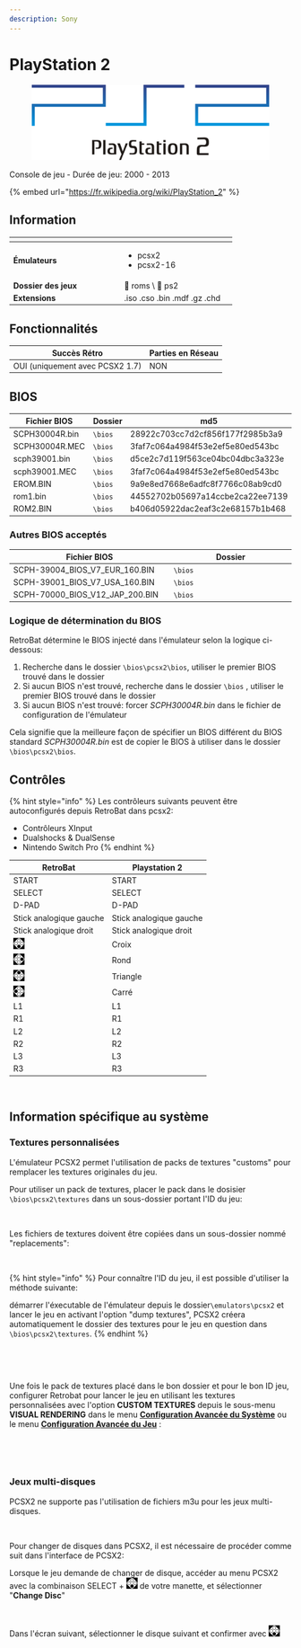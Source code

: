 ```yaml
---
description: Sony
---
```


# PlayStation 2

<div align="left">

<figure><img src="https://raw.githubusercontent.com/fabricecaruso/es-theme-carbon/52ff37c9e265587d006945a2ba695b5a962b3a3d/art/logos/ps2.svg" alt=""><figcaption></figcaption></figure>

</div>

Console de jeu - Durée de jeu: 2000 - 2013

{% embed url="https://fr.wikipedia.org/wiki/PlayStation_2" %}

## Information

<table data-header-hidden><thead><tr><th width="184"></th><th></th><th data-hidden></th></tr></thead><tbody><tr><td><strong>Émulateurs</strong></td><td><ul><li>pcsx2</li><li>pcsx2-16</li></ul></td><td></td></tr><tr><td><strong>Dossier des jeux</strong></td><td><span data-gb-custom-inline data-tag="emoji" data-code="1f4c1">📁</span> roms \ <span data-gb-custom-inline data-tag="emoji" data-code="1f4c2">📂</span> ps2</td><td></td></tr><tr><td><strong>Extensions</strong></td><td>.iso .cso .bin .mdf .gz .chd</td><td></td></tr></tbody></table>

## Fonctionnalités

| Succès Rétro                    | Parties en Réseau |
| ------------------------------- | ----------------- |
| OUI (uniquement avec PCSX2 1.7) | NON               |

## BIOS

<table><thead><tr><th width="196">Fichier BIOS</th><th width="113">Dossier</th><th>md5</th></tr></thead><tbody><tr><td>SCPH30004R.bin</td><td><code>\bios</code></td><td>28922c703cc7d2cf856f177f2985b3a9</td></tr><tr><td>SCPH30004R.MEC</td><td><code>\bios</code></td><td>3faf7c064a4984f53e2ef5e80ed543bc</td></tr><tr><td>scph39001.bin</td><td><code>\bios</code></td><td>d5ce2c7d119f563ce04bc04dbc3a323e</td></tr><tr><td>scph39001.MEC</td><td><code>\bios</code></td><td>3faf7c064a4984f53e2ef5e80ed543bc</td></tr><tr><td>EROM.BIN</td><td><code>\bios</code></td><td>9a9e8ed7668e6adfc8f7766c08ab9cd0</td></tr><tr><td>rom1.bin</td><td><code>\bios</code></td><td>44552702b05697a14ccbe2ca22ee7139</td></tr><tr><td>ROM2.BIN</td><td><code>\bios</code></td><td>b406d05922dac2eaf3c2e68157b1b468</td></tr></tbody></table>

### Autres BIOS acceptés

<table><thead><tr><th width="413">Fichier BIOS</th><th width="555">Dossier</th></tr></thead><tbody><tr><td>SCPH-39004_BIOS_V7_EUR_160.BIN</td><td><code>\bios</code></td></tr><tr><td>SCPH-39001_BIOS_V7_USA_160.BIN</td><td><code>\bios</code></td></tr><tr><td>SCPH-70000_BIOS_V12_JAP_200.BIN</td><td><code>\bios</code></td></tr></tbody></table>

### Logique de détermination du BIOS

RetroBat détermine le BIOS injecté dans l'émulateur selon la logique ci-dessous:

1. Recherche dans le dossier `\bios\pcsx2\bios`, utiliser le premier BIOS trouvé dans le dossier
2. Si aucun BIOS n'est trouvé, recherche dans le dossier `\bios` , utiliser le premier BIOS trouvé dans le dossier
3. Si aucun BIOS n'est trouvé: forcer _SCPH30004R.bin_ dans le fichier de configuration de l'émulateur

Cela signifie que la meilleure façon de spécifier un BIOS différent du BIOS standard _SCPH30004R.bin_ est de copier le BIOS à utiliser dans le dossier `\bios\pcsx2\bios`.

## Contrôles

{% hint style="info" %}
Les contrôleurs suivants peuvent être autoconfigurés depuis RetroBat dans pcsx2:

* Contrôleurs XInput
* Dualshocks & DualSense
* Nintendo Switch Pro
{% endhint %}

| RetroBat                                                                           | Playstation 2           |
| ---------------------------------------------------------------------------------- | ----------------------- |
| START                                                                              | START                   |
| SELECT                                                                             | SELECT                  |
| D-PAD                                                                              | D-PAD                   |
| Stick analogique gauche                                                            | Stick analogique gauche |
| Stick analogique droit                                                             | Stick analogique droit  |
| ![A](<../../../../.gitbook/assets/image (19).png>)                                 | Croix                   |
| ![B](<../../../../.gitbook/assets/image (6).png>)                                  | Rond                    |
| <img src="../../../../.gitbook/assets/image (34).png" alt="" data-size="original"> | Triangle                |
| <img src="../../../../.gitbook/assets/image (32).png" alt="" data-size="line">     | Carré                   |
| L1                                                                                 | L1                      |
| R1                                                                                 | R1                      |
| L2                                                                                 | L2                      |
| R2                                                                                 | R2                      |
| L3                                                                                 | L3                      |
| R3                                                                                 | R3                      |

<div align="left">

<figure><img src="https://i.imgur.com/9sz2VFM.png" alt=""><figcaption></figcaption></figure>

</div>

## Information spécifique au système

### Textures personnalisées

L'émulateur PCSX2 permet l'utilisation de packs de textures "customs" pour remplacer les textures originales du jeu.

Pour utiliser un pack de textures, placer le pack dans le dosisier `\bios\pcsx2\textures` dans un sous-dossier portant l'ID du jeu:

<div align="left">

<figure><img src="https://i.imgur.com/nOBWsbc.png" alt=""><figcaption></figcaption></figure>

</div>

Les fichiers de textures doivent être copiées dans un sous-dossier nommé "replacements":

<div align="left">

<figure><img src="https://i.imgur.com/H7dUscl.png" alt=""><figcaption></figcaption></figure>

</div>

{% hint style="info" %}
Pour connaître l'ID du jeu, il est possible d'utiliser la méthode suivante:

démarrer l'éxecutable de l'émulateur depuis le dossier`\emulators\pcsx2` et lancer le jeu en activant l'option "dump textures", PCSX2 créera automatiquement le dossier des textures pour le jeu en question dans `\bios\pcsx2\textures`.
{% endhint %}

<div align="left">

<figure><img src="https://i.imgur.com/hHyR18f.png" alt=""><figcaption></figcaption></figure>

</div>

<div align="left">

<figure><img src="https://i.imgur.com/6IeWCXM.png" alt=""><figcaption></figcaption></figure>

</div>

Une fois le pack de textures placé dans le bon dossier et pour le bon ID jeu, configurer Retrobat pour lancer le jeu en utilisant les textures personnalisées avec l'option **CUSTOM TEXTURES** depuis le sous-menu **VISUAL RENDERING** dans le menu [**Configuration Avancée du Système**](../../../../navigation/view-options.md#configuration-avancees-du-systeme) ou le menu [**Configuration Avancée du Jeu**](../../../../navigation/game-options.md#configuration-avancee-du-jeu) :

<div align="left">

<figure><img src="https://i.imgur.com/yx1qPkB.png" alt=""><figcaption></figcaption></figure>

</div>

<div align="left">

<figure><img src="https://i.imgur.com/ijtLUEf.png" alt=""><figcaption></figcaption></figure>

</div>

### Jeux multi-disques

PCSX2 ne supporte pas l'utilisation de fichiers m3u pour les jeux multi-disques.

<div align="left">

<figure><img src="https://i.imgur.com/5n2VsbQ.png" alt=""><figcaption></figcaption></figure>

</div>

Pour changer de disques dans PCSX2, il est nécessaire de procéder comme suit dans l'interface de PCSX2:

Lorsque le jeu demande de changer de disque, accéder au menu PCSX2 avec la combinaison SELECT + ![A](<../../../../.gitbook/assets/image (19).png>) de votre manette, et sélectionner "**Change Disc**"

<div align="left">

<figure><img src="https://i.imgur.com/fihyt1U.png" alt=""><figcaption></figcaption></figure>

</div>

Dans l'écran suivant, sélectionner le disque suivant et confirmer avec ![A](<../../../../.gitbook/assets/image (19).png>)

<div align="left">

<figure><img src="https://i.imgur.com/leMX1Ob.png" alt=""><figcaption></figcaption></figure>

</div>
